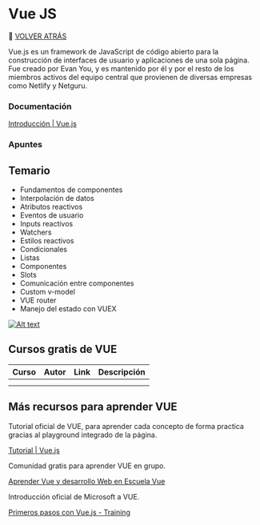 # Vue JS 
🚀 [VOLVER ATRÁS](https://github.com/guides4all/Ruta-FrontEnd)

Vue.js es un framework de JavaScript de código abierto para la construcción de interfaces de usuario y aplicaciones de una sola página. Fue creado por Evan You, y es mantenido por él y por el resto de los miembros activos del equipo central que provienen de diversas empresas como Netlify y Netguru.

### Documentación

[Introducción | Vue.js](https://vuejs.org/guide/introduction.html)

### Apuntes


## Temario

- Fundamentos de componentes
- Interpolación de datos
- Atributos reactivos
- Eventos de usuario
- Inputs reactivos
- Watchers
- Estilos reactivos
- Condicionales
- Listas
- Componentes
- Slots
- Comunicación entre componentes
- Custom v-model
- VUE router
- Manejo del estado con VUEX

[![Alt text](https://img.youtube.com/vi/AqesL138vMA/0.jpg)](https://www.youtube.com/watch?v=AqesL138vMA)


## Cursos gratis de VUE

| Curso | Autor | Link | Descripción |
| --- | --- | --- | --- |
|  |  |  |  |
|  |  |  |  |

## Más recursos para aprender VUE

Tutorial oficial de VUE, para aprender cada concepto de forma practica gracias al playground integrado de la página.

[Tutorial | Vue.js](https://vuejs.org/tutorial/#step-1)

Comunidad gratis para aprender VUE en grupo.

[Aprender Vue y desarrollo Web en Escuela Vue](https://escuelavue.es/como-aprender-vue/)

Introducción oficial de Microsoft a VUE.

[Primeros pasos con Vue.js - Training](https://learn.microsoft.com/es-es/training/paths/vue-first-steps/)
